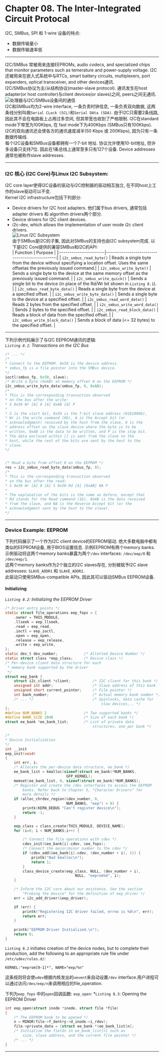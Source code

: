 # Chapter 08. The Inter-Integrated Circuit Protocal
I2C, SMBus, SPI 和 1-wire 设备的特点:   
+   数据传输量小   
+   数据传输速率低   
***   
I2C/SMBus 常被用来连接EEPROMs, audio codecs, and specialized chips that monitor parameters such as temerature and power-supply voltage. I2C还被用来在嵌入式系统中与RTCs, smart battery circuits, multiplexers, port expanders, optical transceiver, and other devices通讯.   
I2C/SMBus协议为主/从结构协议(master-slave protocol). 通讯发生在host adapter(or host controller)与client devices(or slaves)之间, peers之间无通讯.    
![处理器与I2C/SMBus设备间的通信](c8/scs1.png)     
I2C和SMBus均为2-wire interface, 一条负责时钟信息, 一条负责双向数据, 这两条线分别叫做`Serial CLock (SCL)`和`Serial DAta (SDA)`. 由于I2C只需要2条线路, 因此其不会在电路板上占用过多空间, 但其带宽也收到了严格限制. I2C在standard mode下带宽为100Kbps, 在 fast mode下为400Kbps (SMBus只有100Kbps). I2C的双向通讯还会使各方的通讯速度减半(50 Kbps 或 200Kbps), 因为只有一条数据传输线.   
每个I2C设备和SMBus设备都拥有一个7-bit 地址. 协议允许使用10-bit地址, 但许多设备只支持7位. 因此在1条总线上通常至多只有127个设备. Device addresses通常也被称作slave addresses.   
***
### I2C 核心 (I2C Core)与Linux I2C Subsystem:   
I2C core layer使得I2C设备的驱动与I2C控制器的驱动相互独立, 在不同host上工作的slave驱动可以不变.   
Kernel I2C infrastructure包括下列部分:   
+   Device drivers for I2C host adapters. 他们属于bus drivers, 通常包括adapter drivers 和 algorithm drivers两个部分.   
+   Device drivers for I2C client devices.
+   i2c-dev, which allows the implementation of user mode i2c client drivers.   
![Linux I2C Subsystem](c8/scs2.png)    
由于SMBus是I2C的子集, 因此对SMBus的支持也由I2C subsystem完成. 以下是I2C Core提供的兼容SMBus和I2C的API:   
| Function               |        Purpose                                  |
|:-----------------------|------------------------------------------------:|
| `i2c_smbus_read_byte()`  | Reads a single byte from the device without specifying a location offset. Uses the same offsetas the previously issued command.|
| `i2c_smbus_write_byte()` | Sends a single byte to the device at the same memory offset as the previously issued command.  |
| `i2c_smbus_write_quick()` | Sends a single bit to the device (in place of the Rd/Wr bit shown in `Listing 8.1`). |
| `i2c_smbus_read_byte_data()` | Reads a single byte from the device at a specified offset. |
| `i2c_smbus_write_byte_data()` | Sends a single byte to the device at a specified offset. |
| `i2c_smbus_read_word_data()` | Reads 2 bytes from the specified offset. |
| `i2c_smbus_write_word_data()` | Sends 2 bytes to the specified offset. |
| `i2c_smbus_read_block_data()` | Reads a block of data from the specified offset. |
| `i2c_smbus_write_block_data()` | Sends a block of data (<= 32 bytes) to the specified offset. |    
***
下列示例代码展示了与I2C EEPROM通讯的逻辑:   
*`Listing 8.1`: Transactions on the I2C Bus*   
``` c
/* ... */
/*
* Connect to the EEPROM. 0x50 is the device address.
* smbus_fp is a file pointer into the SMBus device.
*/
ioctl(smbus_fp, 0x50, slave);
/* Write a byte (0xAB) at memory offset 0 on the EEPROM */
i2c_smbus_write_byte_data(smbus_fp, 0, 0xAB);
/*
* This is the corresponding transaction observed
* on the bus after the write:
* S 0x50 Wr [A] 0 [A] 0xAB [A] P
*
* S is the start bit, 0x50 is the 7-bit slave address (0101000b),
* Wr is the write command (0b), A is the Accept bit (or
* acknowledgment) received by the host from the slave, 0 is the
* address offset on the slave device where the byte is to be
* written, 0xAB is the data to be written, and P is the stop bit.
* The data enclosed within [] is sent from the slave to the
* host, while the rest of the bits are sent by the host to the
* slave.
*/


/* Read a byte from offset 0 on the EEPROM */
res = i2c_smbus_read_byte_data(smbus_fp, 0);
/*
* This is the corresponding transaction observed
* on the bus after the read:
* S 0x50 Wr [A] 0 [A] S 0x50 Rd [A] [0xAB] NA P
*
* The explanation of the bits is the same as before, except that
* Rd stands for the Read command (1b), 0xAB is the data received
* from the slave, and NA is the Reverse Accept bit (or the
* acknowledgment sent by the host to the slave).
*/
```
***
### Device Example: EEPROM   
下列代码展示了一个作为I2C client device的EEPROM驱动. 绝大多数电脑中都有类似的EEPROM设备, 用于BIOS设置信息. 示例EEPROM有两个memory banks. 示例驱动将这两个memory banks暴露为两个`/dev` interfaces: `/dev/eep/0` 和 `/dev/eep/1`.    
这两个memory banks作为2个独立的I2C slaves存在, 分别被赋予I2C slave addresses: `SLAVE_ADDR1` 和 `SLAVE_ADDR2`.   
此驱动只使用SMBus-compatible APIs, 因此其可以驱动SMBus EEPROM设备.   
#### Initializing   
*`Listing 8.2`: Initializing the EEPROM Driver*   
``` c
/* Driver entry points */
static struct file_operations eep_fops = {
    .owner = THIS_MODULE,
    .llseek = eep_llseek,
    .read = eep_read,
    .ioctl = eep_ioctl,
    .open = eep_open,
    .release = eep_release,
    .write = eep_write,
};
static dev_t dev_number;            /* Allotted Device Number */
static struct class *eep_class;     /* Device class */
/* Per-device client data structure for each
 * memory bank supported by the driver
 */
struct eep_bank {
    struct i2c_client *client;          /* I2C client for this bank */
    unsigned int addr;                  /* Slave address of this bank */
    unsigned short current_pointer;     /* File pointer */
    int bank_number;                    /* Actual memory bank number */
    /* ... */                           /* Spinlocks, data cache for
                                            slow devices,.. */
};
#define NUM_BANKS 2                 /* Two supported banks */
#define BANK_SIZE 2048              /* Size of each bank */
struct ee_bank *ee_bank_list;       /* List of private data
                                        structures, one per bank */

/*
* Device Initialization
*/
int __init
eep_init(void)
{
    int err, i;
    /* Allocate the per-device data structure, ee_bank */
    ee_bank_list = kmalloc(sizeof(struct ee_bank)*NUM_BANKS,
                            GFP_KERNEL);
    memset(ee_bank_list, 0, sizeof(struct ee_bank)*NUM_BANKS);
    /* Register and create the /dev interfaces to access the EEPROM
        banks. Refer back to Chapter 5, "Character Drivers" for
        more details */
    if (alloc_chrdev_region(&dev_number, 0,
                            NUM_BANKS, "eep") < 0) {
        printk(KERN_DEBUG "Can't register device\n");
        return -1;
    }

    eep_class = class_create(THIS_MODULE, DEVICE_NAME);
    for (i=0; i < NUM_BANKS;i++) {

        /* Connect the file operations with cdev */
        cdev_init(&ee_bank[i].cdev, &ee_fops);
        /* Connect the major/minor number to the cdev */
        if (cdev_add(&ee_bank[i].cdev, (dev_number + i), 1)) {
            printk("Bad kmalloc\n");
            return 1;
        }
        class_device_create(eep_class, NULL, (dev_number + i),
                                NULL, "eeprom%d", i);
    }

    /* Inform the I2C core about our existence. See the section
        "Probing the Device" for the definition of eep_driver */
    err = i2c_add_driver(&eep_driver);

    if (err) {
        printk("Registering I2C driver failed, errno is %d\n", err);
        return err;
    }
    
    printk("EEPROM Driver Initialized.\n");
    return 0;
}
```
`Listing 8.2` initiates creation of the device nodes, but to complete their production, add the following to an appropriate rule file under `/etc/udev/rules.d/`:   
```
KERNEL:"eeprom[0-1]*", NAME="eep/%n"
```
这条规则将会使`udev`根据内核发出的`uevent`来自动设置`/dev` interface.用户进程可以通过访问`/dev/eep/n`来调用相应的file_operation.   

下列为`eep_fops` 中的`open`回调函数: `eep_open`:
*`Listing 8.3`: Opening the EEPROM Driver
``` c
int eep_open(struct inode *inode, struct file *file)
{
    /* The EEPROM bank to be opened */
    n = MINOR(file->f_dentry->d_inode->i_rdev);
    file->private_data = (struct ee_bank *)ee_bank_list[n];
    /* Initialize the fields in ee_bank_list[n] such as
        size, slave address, and the current file pointer */
    /* ... */
}
```
***
